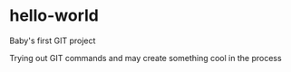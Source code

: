 # hello-world
Baby's first GIT project

Trying out GIT commands and may create something cool in the process
